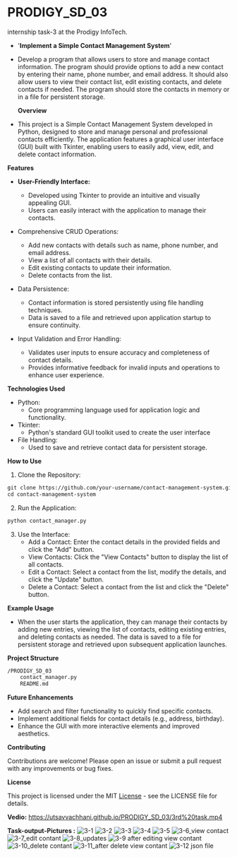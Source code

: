 # PRODIGY_SD_03
internship task-3 at the Prodigy InfoTech.

- '**Implement a Simple Contact Management System**'
- Develop a program that allows users to store and manage contact information. The program should provide options to add a new contact by entering their name, phone number, and email address. It should also allow users to view their contact list, edit existing contacts, and delete contacts if needed. The program should store the contacts in memory or in a file for persistent storage.


  **Overview**
- This project is a Simple Contact Management System developed in Python, designed to store and manage personal and professional contacts efficiently. The application features a graphical user interface (GUI) built with Tkinter, enabling users to easily add, view, edit, and delete contact information.


**Features**

  - **User-Friendly Interface:**
    - Developed using Tkinter to provide an intuitive and visually appealing GUI.
    - Users can easily interact with the application to manage their contacts.
      
  - Comprehensive CRUD Operations:
    - Add new contacts with details such as name, phone number, and email address.
    - View a list of all contacts with their details.
    - Edit existing contacts to update their information.
    - Delete contacts from the list.
      
  - Data Persistence:
    - Contact information is stored persistently using file handling techniques.
    - Data is saved to a file and retrieved upon application startup to ensure continuity.
  
  - Input Validation and Error Handling:
    - Validates user inputs to ensure accuracy and completeness of contact details.
    - Provides informative feedback for invalid inputs and operations to enhance user experience.


**Technologies Used**
  - Python:
    - Core programming language used for application logic and functionality.
  - Tkinter:
    - Python's standard GUI toolkit used to create the user interface
  - File Handling:
    - Used to save and retrieve contact data for persistent storage.


**How to Use**

  1. Clone the Repository:
  ```html
git clone https://github.com/your-username/contact-management-system.git
cd contact-management-system
  ```
  2. Run the Application:
  ```html
python contact_manager.py
  ```
  3. Use the Interface:
     - Add a Contact: Enter the contact details in the provided fields and click the "Add" button.
     - View Contacts: Click the "View Contacts" button to display the list of all contacts.
     - Edit a Contact: Select a contact from the list, modify the details, and click the "Update" button.
     - Delete a Contact: Select a contact from the list and click the "Delete" button.

**Example Usage**
- When the user starts the application, they can manage their contacts by adding new entries, viewing the list of contacts, editing existing entries, and deleting contacts as needed. The data is saved to a file for persistent storage and retrieved upon subsequent application launches.

**Project Structure**
```html
/PRODIGY_SD_03
    contact_manager.py
    README.md
```

**Future Enhancements**
- Add search and filter functionality to quickly find specific contacts.
- Implement additional fields for contact details (e.g., address, birthday).
- Enhance the GUI with more interactive elements and improved aesthetics.

**Contributing**

Contributions are welcome! Please open an issue or submit a pull request with any improvements or bug fixes.

**License**

This project is licensed under the MIT [License](https://utsavvachhani.github.io/PRODIGY_SD_03/LICENSE) - see the LICENSE file for details.

**Vedio:** https://utsavvachhani.github.io/PRODIGY_SD_03/3rd%20task.mp4


**Task-output-Pictures :**
![3-1](https://github.com/user-attachments/assets/818e4c44-e132-41ce-9096-83f4f5436089)
![3-2](https://github.com/user-attachments/assets/61f716d0-951d-420d-a8e2-a12165243941)
![3-3](https://github.com/user-attachments/assets/8a85efc9-fe22-40ca-94e3-2b72c5473144)
![3-4](https://github.com/user-attachments/assets/4d9804f4-e356-4d03-8ecb-edc085078c57)
![3-5](https://github.com/user-attachments/assets/902f659d-754f-4a7e-9f47-ccf8e69eb400)
![3-6_view contact](https://github.com/user-attachments/assets/f423a599-9dc4-4199-a019-e1fa91098eeb)
![3-7_edit contant](https://github.com/user-attachments/assets/b73ec50e-43f3-44cd-87bf-c07e4fee7e69)
![3-8_updates](https://github.com/user-attachments/assets/1b8cf749-41c3-48cb-ad5a-27b2c6441f40)
![3-9 after editing view contant](https://github.com/user-attachments/assets/59c27e18-ef05-4108-8a36-eb74240d36e4)
![3-10_delete contant](https://github.com/user-attachments/assets/a6a5f0f6-e26f-439d-b8c1-f2e72037694c)
![3-11_after delete view contant](https://github.com/user-attachments/assets/d6c5027d-f4b7-440f-85a5-9371b561010a)
![3-12 json file](https://github.com/user-attachments/assets/abd08f80-2479-414c-949e-8e403ac49c15)
